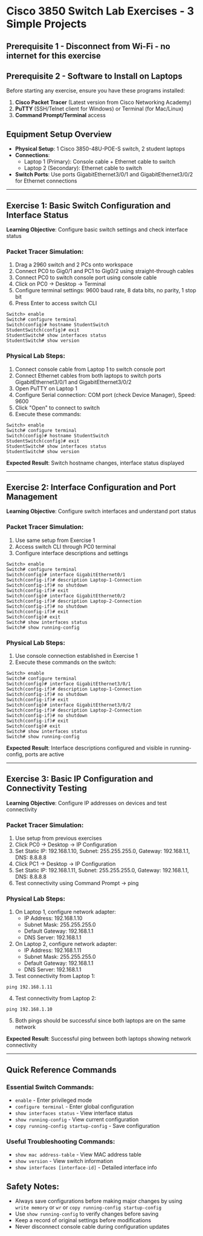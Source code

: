 # Cisco 3850 Switch Lab Exercises - 3 Simple Projects

## Prerequisite 1 - Disconnect from Wi-Fi - no internet for this exercise
## Prerequisite 2 - Software to Install on Laptops

Before starting any exercise, ensure you have these programs installed:

1. **Cisco Packet Tracer** (Latest version from Cisco Networking Academy)
2. **PuTTY** (SSH/Telnet client for Windows) or Terminal (for Mac/Linux)
3. **Command Prompt/Terminal** access

## Equipment Setup Overview

- **Physical Setup**: 1 Cisco 3850-48U-POE-S switch, 2 student laptops
- **Connections**: 
  - Laptop 1 (Primary): Console cable + Ethernet cable to switch
  - Laptop 2 (Secondary): Ethernet cable to switch
- **Switch Ports**: Use ports GigabitEthernet3/0/1 and GigabitEthernet3/0/2 for Ethernet connections

---


## Exercise 1: Basic Switch Configuration and Interface Status

**Learning Objective**: Configure basic switch settings and check interface status

### Packet Tracer Simulation:
1. Drag a 2960 switch and 2 PCs onto workspace
2. Connect PC0 to Gig0/1 and PC1 to Gig0/2 using straight-through cables
3. Connect PC0 to switch console port using console cable
4. Click on PC0 → Desktop → Terminal
5. Configure terminal settings: 9600 baud rate, 8 data bits, no parity, 1 stop bit
6. Press Enter to access switch CLI
   
```
Switch> enable
Switch# configure terminal
Switch(config)# hostname StudentSwitch
StudentSwitch(config)# exit
StudentSwitch# show interfaces status
StudentSwitch# show version
```


### Physical Lab Steps:
1. Connect console cable from Laptop 1 to switch console port
2. Connect Ethernet cables from both laptops to switch ports GigabitEthernet3/0/1 and GigabitEthernet3/0/2
3. Open PuTTY on Laptop 1
4. Configure Serial connection: COM port (check Device Manager), Speed: 9600
5. Click "Open" to connect to switch
6. Execute these commands:

```
Switch> enable
Switch# configure terminal
Switch(config)# hostname StudentSwitch
StudentSwitch(config)# exit
StudentSwitch# show interfaces status
StudentSwitch# show version
```

**Expected Result**: Switch hostname changes, interface status displayed


---

## Exercise 2: Interface Configuration and Port Management

**Learning Objective**: Configure switch interfaces and understand port status

### Packet Tracer Simulation:
1. Use same setup from Exercise 1
2. Access switch CLI through PC0 terminal
3. Configure interface descriptions and settings

```
Switch> enable
Switch# configure terminal
Switch(config)# interface GigabitEthernet0/1
Switch(config-if)# description Laptop-1-Connection
Switch(config-if)# no shutdown
Switch(config-if)# exit
Switch(config)# interface GigabitEthernet0/2
Switch(config-if)# description Laptop-2-Connection
Switch(config-if)# no shutdown
Switch(config-if)# exit
Switch(config)# exit
Switch# show interfaces status
Switch# show running-config
```


### Physical Lab Steps:
1. Use console connection established in Exercise 1
2. Execute these commands on the switch:

```
Switch> enable
Switch# configure terminal
Switch(config)# interface GigabitEthernet3/0/1
Switch(config-if)# description Laptop-1-Connection
Switch(config-if)# no shutdown
Switch(config-if)# exit
Switch(config)# interface GigabitEthernet3/0/2
Switch(config-if)# description Laptop-2-Connection
Switch(config-if)# no shutdown
Switch(config-if)# exit
Switch(config)# exit
Switch# show interfaces status
Switch# show running-config
```

**Expected Result**: Interface descriptions configured and visible in running-config, ports are active


---

## Exercise 3: Basic IP Configuration and Connectivity Testing

**Learning Objective**: Configure IP addresses on devices and test connectivity

### Packet Tracer Simulation:
1. Use setup from previous exercises
2. Click PC0 → Desktop → IP Configuration
3. Set Static IP: 192.168.1.10, Subnet: 255.255.255.0, Gateway: 192.168.1.1, DNS: 8.8.8.8
4. Click PC1 → Desktop → IP Configuration  
5. Set Static IP: 192.168.1.11, Subnet: 255.255.255.0, Gateway: 192.168.1.1, DNS: 8.8.8.8
6. Test connectivity using Command Prompt → ping

### Physical Lab Steps:
1. On Laptop 1, configure network adapter:
   - IP Address: 192.168.1.10
   - Subnet Mask: 255.255.255.0
   - Default Gateway: 192.168.1.1
   - DNS Server: 192.168.1.1
2. On Laptop 2, configure network adapter:
   - IP Address: 192.168.1.11
   - Subnet Mask: 255.255.255.0
   - Default Gateway: 192.168.1.1
   - DNS Server: 192.168.1.1
3. Test connectivity from Laptop 1:

```
ping 192.168.1.11
```

4. Test connectivity from Laptop 2:

```
ping 192.168.1.10
```

5. Both pings should be successful since both laptops are on the same network

**Expected Result**: Successful ping between both laptops showing network connectivity


---

## Quick Reference Commands

### Essential Switch Commands:
- `enable` - Enter privileged mode
- `configure terminal` - Enter global configuration
- `show interfaces status` - View interface status
- `show running-config` - View current configuration
- `copy running-config startup-config` - Save configuration

### Useful Troubleshooting Commands:
- `show mac address-table` - View MAC address table
- `show version` - View switch information
- `show interfaces [interface-id]` - Detailed interface info

## Safety Notes:
- Always save configurations before making major changes by using `write memory` or `wr` or `copy running-config startup-config`
- Use `show running-config` to verify changes before saving
- Keep a record of original settings before modifications
- Never disconnect console cable during configuration updates
